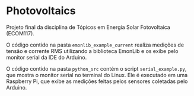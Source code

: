 # Photovoltaics

Projeto final da disciplina de Tópicos em Energia Solar Fotovoltaica (ECOM117). 

O código contido na pasta `emonlib_example_current` realiza medições de tensão e corrente RMS utilizando a biblioteca EmonLib e os exibe pelo monitor serial da IDE do Arduino.

O código contido na pasta `python_src` contém o script `serial_example.py`, que mostra o monitor serial no terminal do Linux. Ele é executado em uma Raspberry Pi, que exibe as medições feitas pelos sensores coletadas pelo Arduino. 
